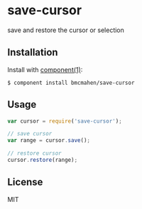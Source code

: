 
# save-cursor

  save and restore the cursor or selection

## Installation

  Install with [component(1)](http://component.io):

    $ component install bmcmahen/save-cursor

## Usage

```javascript
var cursor = require('save-cursor');

// save cursor
var range = cursor.save();

// restore cursor
cursor.restore(range);
```


## License

  MIT
